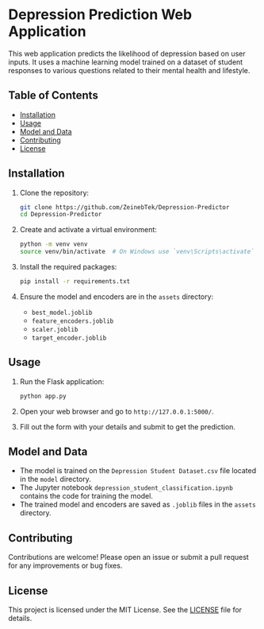 # Depression Prediction Web Application

This web application predicts the likelihood of depression based on user inputs. It uses a machine learning model trained on a dataset of student responses to various questions related to their mental health and lifestyle.

## Table of Contents

- [Installation](#installation)
- [Usage](#usage)
- [Model and Data](#model-and-data)
- [Contributing](#contributing)
- [License](#license)

## Installation

1. Clone the repository:
    ```sh
    git clone https://github.com/ZeinebTek/Depression-Predictor
    cd Depression-Predictor
    ```

2. Create and activate a virtual environment:
    ```sh
    python -m venv venv
    source venv/bin/activate  # On Windows use `venv\Scripts\activate`
    ```

3. Install the required packages:
    ```sh
    pip install -r requirements.txt
    ```

4. Ensure the model and encoders are in the `assets` directory:
    - `best_model.joblib`
    - `feature_encoders.joblib`
    - `scaler.joblib`
    - `target_encoder.joblib`

## Usage

1. Run the Flask application:
    ```sh
    python app.py
    ```

2. Open your web browser and go to `http://127.0.0.1:5000/`.

3. Fill out the form with your details and submit to get the prediction.

## Model and Data

- The model is trained on the `Depression Student Dataset.csv` file located in the `model` directory.
- The Jupyter notebook `depression_student_classification.ipynb` contains the code for training the model.
- The trained model and encoders are saved as `.joblib` files in the `assets` directory.

## Contributing

Contributions are welcome! Please open an issue or submit a pull request for any improvements or bug fixes.

## License

This project is licensed under the MIT License. See the [LICENSE](LICENSE) file for details.
